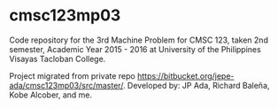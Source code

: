 # cmsc123mp03
Code repository for the 3rd Machine Problem for CMSC 123, taken 2nd semester, Academic Year 2015 - 2016 at University of the Philippines Visayas Tacloban College.

Project migrated from private repo https://bitbucket.org/jepe-ada/cmsc123mp03/src/master/.
Developed by: JP Ada, Richard Baleña, Kobe Alcober, and me.
